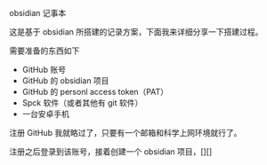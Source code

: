 obsidian 记事本

这是基于 obsidian 所搭建的记录方案，下面我来详细分享一下搭建过程。

需要准备的东西如下
- GitHub 账号
- GitHub 的 obsidian 项目
- GitHub 的 personl access token（PAT）
- Spck 软件（或者其他有 git 软件）
- 一台安卓手机

注册 GitHub 我就略过了，只要有一个邮箱和科学上网环境就行了。

注册之后登录到该账号，接着创建一个 obsidian 项目，[][]
